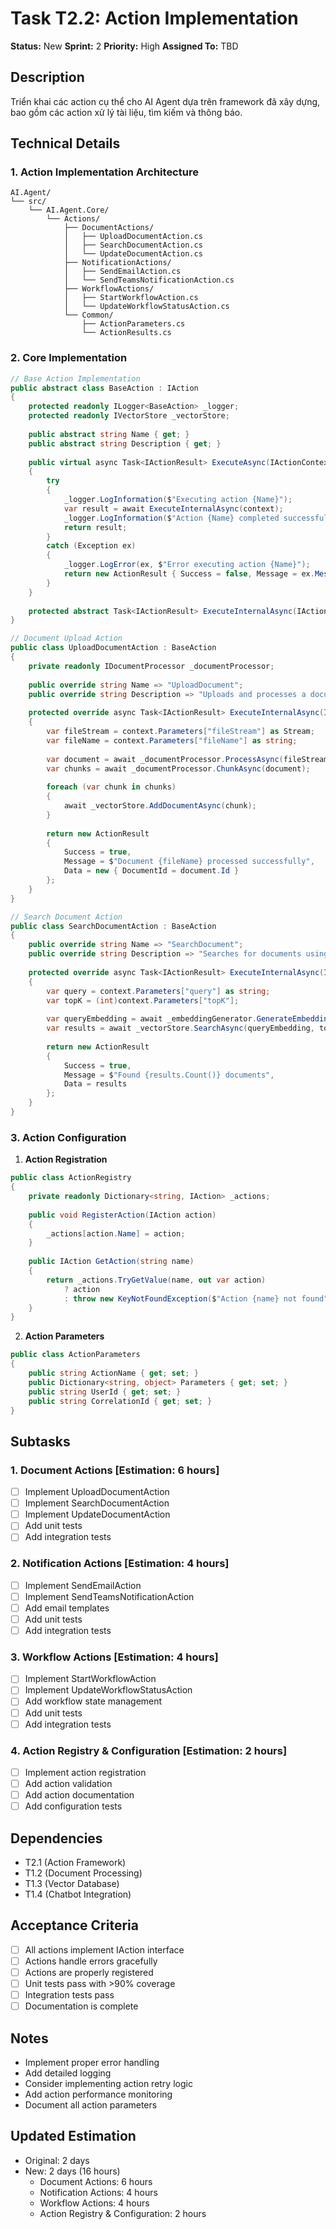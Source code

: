 # Task T2.2: Action Implementation
**Status:** New
**Sprint:** 2
**Priority:** High
**Assigned To:** TBD

## Description
Triển khai các action cụ thể cho AI Agent dựa trên framework đã xây dựng, bao gồm các action xử lý tài liệu, tìm kiếm và thông báo.

## Technical Details

### 1. Action Implementation Architecture
```
AI.Agent/
└── src/
    └── AI.Agent.Core/
        └── Actions/
            ├── DocumentActions/
            │   ├── UploadDocumentAction.cs
            │   ├── SearchDocumentAction.cs
            │   └── UpdateDocumentAction.cs
            ├── NotificationActions/
            │   ├── SendEmailAction.cs
            │   └── SendTeamsNotificationAction.cs
            ├── WorkflowActions/
            │   ├── StartWorkflowAction.cs
            │   └── UpdateWorkflowStatusAction.cs
            └── Common/
                ├── ActionParameters.cs
                └── ActionResults.cs
```

### 2. Core Implementation
```csharp
// Base Action Implementation
public abstract class BaseAction : IAction
{
    protected readonly ILogger<BaseAction> _logger;
    protected readonly IVectorStore _vectorStore;
    
    public abstract string Name { get; }
    public abstract string Description { get; }
    
    public virtual async Task<IActionResult> ExecuteAsync(IActionContext context)
    {
        try
        {
            _logger.LogInformation($"Executing action {Name}");
            var result = await ExecuteInternalAsync(context);
            _logger.LogInformation($"Action {Name} completed successfully");
            return result;
        }
        catch (Exception ex)
        {
            _logger.LogError(ex, $"Error executing action {Name}");
            return new ActionResult { Success = false, Message = ex.Message };
        }
    }
    
    protected abstract Task<IActionResult> ExecuteInternalAsync(IActionContext context);
}

// Document Upload Action
public class UploadDocumentAction : BaseAction
{
    private readonly IDocumentProcessor _documentProcessor;
    
    public override string Name => "UploadDocument";
    public override string Description => "Uploads and processes a document";
    
    protected override async Task<IActionResult> ExecuteInternalAsync(IActionContext context)
    {
        var fileStream = context.Parameters["fileStream"] as Stream;
        var fileName = context.Parameters["fileName"] as string;
        
        var document = await _documentProcessor.ProcessAsync(fileStream, fileName);
        var chunks = await _documentProcessor.ChunkAsync(document);
        
        foreach (var chunk in chunks)
        {
            await _vectorStore.AddDocumentAsync(chunk);
        }
        
        return new ActionResult 
        { 
            Success = true,
            Message = $"Document {fileName} processed successfully",
            Data = new { DocumentId = document.Id }
        };
    }
}

// Search Document Action
public class SearchDocumentAction : BaseAction
{
    public override string Name => "SearchDocument";
    public override string Description => "Searches for documents using semantic search";
    
    protected override async Task<IActionResult> ExecuteInternalAsync(IActionContext context)
    {
        var query = context.Parameters["query"] as string;
        var topK = (int)context.Parameters["topK"];
        
        var queryEmbedding = await _embeddingGenerator.GenerateEmbeddingAsync(query);
        var results = await _vectorStore.SearchAsync(queryEmbedding, topK);
        
        return new ActionResult
        {
            Success = true,
            Message = $"Found {results.Count()} documents",
            Data = results
        };
    }
}
```

### 3. Action Configuration
1. **Action Registration**
```csharp
public class ActionRegistry
{
    private readonly Dictionary<string, IAction> _actions;
    
    public void RegisterAction(IAction action)
    {
        _actions[action.Name] = action;
    }
    
    public IAction GetAction(string name)
    {
        return _actions.TryGetValue(name, out var action) 
            ? action 
            : throw new KeyNotFoundException($"Action {name} not found");
    }
}
```

2. **Action Parameters**
```csharp
public class ActionParameters
{
    public string ActionName { get; set; }
    public Dictionary<string, object> Parameters { get; set; }
    public string UserId { get; set; }
    public string CorrelationId { get; set; }
}
```

## Subtasks

### 1. Document Actions [Estimation: 6 hours]
- [ ] Implement UploadDocumentAction
- [ ] Implement SearchDocumentAction
- [ ] Implement UpdateDocumentAction
- [ ] Add unit tests
- [ ] Add integration tests

### 2. Notification Actions [Estimation: 4 hours]
- [ ] Implement SendEmailAction
- [ ] Implement SendTeamsNotificationAction
- [ ] Add email templates
- [ ] Add unit tests
- [ ] Add integration tests

### 3. Workflow Actions [Estimation: 4 hours]
- [ ] Implement StartWorkflowAction
- [ ] Implement UpdateWorkflowStatusAction
- [ ] Add workflow state management
- [ ] Add unit tests
- [ ] Add integration tests

### 4. Action Registry & Configuration [Estimation: 2 hours]
- [ ] Implement action registration
- [ ] Add action validation
- [ ] Add action documentation
- [ ] Add configuration tests

## Dependencies
- T2.1 (Action Framework)
- T1.2 (Document Processing)
- T1.3 (Vector Database)
- T1.4 (Chatbot Integration)

## Acceptance Criteria
- [ ] All actions implement IAction interface
- [ ] Actions handle errors gracefully
- [ ] Actions are properly registered
- [ ] Unit tests pass with >90% coverage
- [ ] Integration tests pass
- [ ] Documentation is complete

## Notes
- Implement proper error handling
- Add detailed logging
- Consider implementing action retry logic
- Add action performance monitoring
- Document all action parameters

## Updated Estimation
- Original: 2 days
- New: 2 days (16 hours)
  - Document Actions: 6 hours
  - Notification Actions: 4 hours
  - Workflow Actions: 4 hours
  - Action Registry & Configuration: 2 hours 